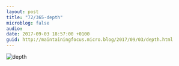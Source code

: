 ```yaml
---
layout: post
title: "72/365-depth"
microblog: false
audio: 
date: 2017-09-03 18:57:00 +0100
guid: http://maintainingfocus.micro.blog/2017/09/03/depth.html
---
```

![depth](https://f000.backblazeb2.com/file/Roel-Share/depth.jpg)

